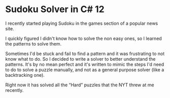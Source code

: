 # Sudoku Solver in C# 12

I recently started playing Sudoku in the games section of a popular news site.

I quickly figured I didn't know how to solve the non easy ones, so I learned the patterns to solve them.

Sometimes I'd be stuck and fail to find a pattern and it was frustrating to not know what to do. So I decided to write a solver to better understand the patterns. It's by no mean perfect and it's written to mimic the steps I'd need to do to solve a puzzle manually, and not as a general purpose solver (like a backtracking one).

Right now it has solved all the “Hard” puzzles that the NYT threw at me recently.
